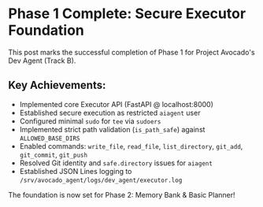 # Phase 1 Complete: Secure Executor Foundation

This post marks the successful completion of Phase 1 for Project Avocado's Dev Agent (Track B).

## Key Achievements:
*   Implemented core Executor API (FastAPI @ localhost:8000)
*   Established secure execution as restricted `aiagent` user
*   Configured minimal `sudo` for `tee` via `sudoers`
*   Implemented strict path validation (`is_path_safe`) against `ALLOWED_BASE_DIRS`
*   Enabled commands: `write_file`, `read_file`, `list_directory`, `git_add`, `git_commit`, `git_push`
*   Resolved Git identity and `safe.directory` issues for `aiagent`
*   Established JSON Lines logging to `/srv/avocado_agent/logs/dev_agent/executor.log`

The foundation is now set for Phase 2: Memory Bank & Basic Planner!
